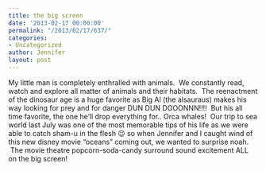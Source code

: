 ```yaml
---
title: the big screen
date: '2013-02-17 00:00:00'
permalink: "/2013/02/17/637/"
categories:
- Uncategorized
author: Jennifer
layout: post
---
```


My little man is completely enthralled with animals. &nbsp;We constantly read, watch and explore all matter of animals and their habitats. &nbsp;The reenactment of the dinosaur age is a huge favorite as Big Al (the alsauraus) makes his way looking for prey and for danger DUN DUN DOOONNN!!!! &nbsp;But his all time favorite, the one he&#8217;ll drop everything for.. Orca whales! &nbsp;Our trip to sea world last July was one of the most memorable tips of his life as we were able to catch sham-u in the flesh 😉 so when Jennifer and I caught wind of this new disney movie &#8220;oceans&#8221; coming out, we wanted to surprise noah. &nbsp;The movie theatre popcorn-soda-candy surround sound excitement ALL on the big screen!  
<span style="letter-spacing: normal; ">&nbsp;</span>
